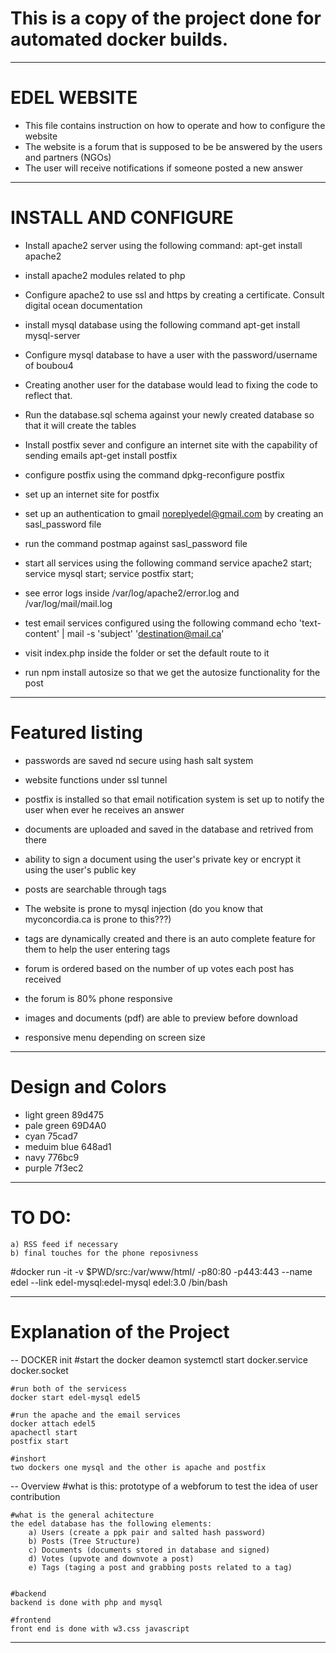 # This is a copy of the project done for automated docker builds.

--------------------------------------------------------------------------------
# EDEL WEBSITE 

* This file contains instruction on how to operate and how to configure the website
* The website is a forum that is supposed to be be answered by the users and partners (NGOs)
* The user will receive notifications if someone posted a new answer

--------------------------------------------------------------------------------
# INSTALL AND CONFIGURE

* Install apache2 server using the following command:
    apt-get install apache2

* install apache2 modules related to php

* Configure apache2 to use ssl and https by creating a certificate. Consult digital ocean documentation

* install mysql database using the following command
    apt-get install mysql-server

* Configure mysql database to have a user with the password/username of boubou4

* Creating another user for the database would lead to fixing the code to reflect that.

* Run the database.sql schema against your newly created database so that it will create the tables

* Install postfix sever and configure an internet site with the capability of sending emails
    apt-get install postfix

* configure postfix using the command
    dpkg-reconfigure postfix

* set up an internet site for postfix

* set up an authentication to gmail noreplyedel@gmail.com by creating an sasl_password file

* run the command postmap against sasl_password file

* start all services using the following command
    service apache2 start; service mysql start; service postfix start;

* see error logs inside /var/log/apache2/error.log and /var/log/mail/mail.log

* test email services configured using the following command
echo 'text-content' | mail -s 'subject' 'destination@mail.ca'

* visit index.php inside the folder or set the default route to it

* run npm install autosize so that we get the autosize functionality for the post

--------------------------------------------------------------------------------
# Featured listing

* passwords are saved nd secure using hash salt system

* website functions under ssl tunnel

* postfix is installed so that email notification system is set up to notify the user when ever he receives an answer

* documents are uploaded and saved in the database and retrived from there

* ability to sign a document using the user's private key or encrypt it using the user's public key

* posts are searchable through tags

* The website is prone to mysql injection (do you know that myconcordia.ca is prone to this???)

* tags are dynamically created and there is an auto complete feature for them to help the user entering tags

* forum is ordered based on the number of up votes each post has received

* the forum is 80% phone responsive

* images and documents (pdf) are able to preview before download

* responsive menu depending on screen size
--------------------------------------------------------------------------------
# Design and Colors

* light green 89d475
* pale green 69D4A0
* cyan 75cad7
* meduim blue 648ad1
* navy 776bc9
* purple 7f3ec2
	
--------------------------------------------------------------------------------
# TO DO:
    a) RSS feed if necessary
    b) final touches for the phone reposivness

#docker run -it  -v $PWD/src:/var/www/html/ -p80:80 -p443:443 --name edel --link edel-mysql:edel-mysql edel:3.0 /bin/bash


--------------------------------------------------------------------------------
# Explanation of the Project
-- DOCKER init
    #start the docker deamon
    systemctl start docker.service docker.socket

    #run both of the servicess
    docker start edel-mysql edel5 

    #run the apache and the email services
    docker attach edel5
    apachectl start
    postfix start

    #inshort
    two dockers one mysql and the other is apache and postfix

-- Overview
    #what is this:
    prototype of a webforum to test the idea of user contribution

    #what is the general achitecture
    the edel database has the following elements:
        a) Users (create a ppk pair and salted hash password)
        b) Posts (Tree Structure)
        c) Documents (documents stored in database and signed)
        d) Votes (upvote and downvote a post)
        e) Tags (taging a post and grabbing posts related to a tag)
        

    #backend
    backend is done with php and mysql

    #frontend
    front end is done with w3.css javascript 
--------------------------------------------------------------------------------



